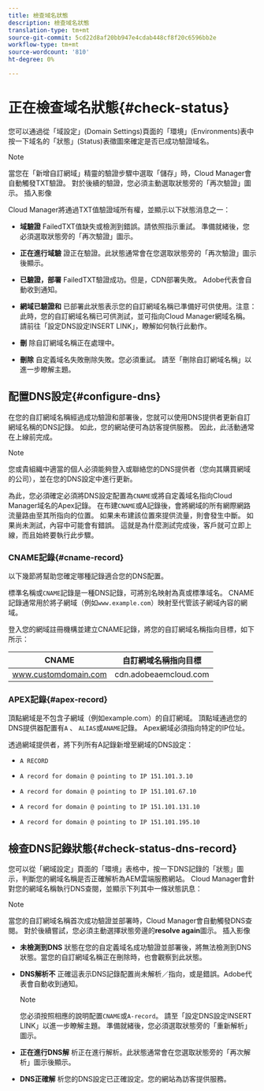 ```yaml
---
title: 檢查域名狀態
description: 檢查域名狀態
translation-type: tm+mt
source-git-commit: 5cd22d8af20bb947e4cdab448cf8f20c6596bb2e
workflow-type: tm+mt
source-wordcount: '810'
ht-degree: 0%

---
```



# 正在檢查域名狀態{#check-status}

您可以通過從「域設定」(Domain Settings)頁面的「環境」(Environments)表中按一下域名的「狀態」(Status)表徵圖來確定是否已成功驗證域名。

>[!NOTE]
>當您在「新增自訂網域」精靈的驗證步驟中選取「儲存」時，Cloud Manager會自動觸發TXT驗證。 對於後續的驗證，您必須主動選取狀態旁的「再次驗證」圖示。 插入影像

Cloud Manager將通過TXT值驗證域所有權，並顯示以下狀態消息之一：

* **域驗證**
FailedTXT值缺失或檢測到錯誤。請依照指示重試。 準備就緒後，您必須選取狀態旁的「再次驗證」圖示。

* **正在進行域驗**
證正在驗證。此狀態通常會在您選取狀態旁的「再次驗證」圖示後顯示。

* **已驗證，部署**
FailedTXT驗證成功。但是，CDN部署失敗。 Adobe代表會自動收到通知。

* **網域已驗證和**
已部署此狀態表示您的自訂網域名稱已準備好可供使用。注意：此時，您的自訂網域名稱已可供測試，並可指向Cloud Manager網域名稱。 請前往「設定DNS設定INSERT LINK」，瞭解如何執行此動作。

* **刪**
除自訂網域名稱正在處理中。

* **刪除**
自定義域名失敗刪除失敗。您必須重試。 請至「刪除自訂網域名稱」以進一步瞭解主題。


## 配置DNS設定{#configure-dns}

在您的自訂網域名稱經過成功驗證和部署後，您就可以使用DNS提供者更新自訂網域名稱的DNS記錄。 如此，您的網站便可為訪客提供服務。 因此，此活動通常在上線前完成。

>[!NOTE]
>您或貴組織中適當的個人必須能夠登入或聯絡您的DNS提供者（您向其購買網域的公司），並在您的DNS設定中進行更新。

為此，您必須確定必須將DNS設定配置為`CNAME`或將自定義域名指向Cloud Manager域名的Apex記錄。 在布建`CNAME`或A記錄後，會將網域的所有網際網路流量路由至其所指向的位置。 如果未布建該位置來提供流量，則會發生中斷。 如果尚未測試，內容中可能會有錯誤。 這就是為什麼測試完成後，客戶就可立即上線，而且始終要執行此步驟。

### CNAME記錄{#cname-record}

以下幾節將幫助您確定哪種記錄適合您的DNS配置。

標準名稱或`CNAME`記錄是一種DNS記錄，可將別名映射為真或標準域名。 CNAME記錄通常用於將子網域（例如`www.example.com`）映射至代管該子網域內容的網域。

登入您的網域註冊機構並建立CNAME記錄，將您的自訂網域名稱指向目標，如下所示：

| CNAME | 自訂網域名稱指向目標 |
|--- |--- |
| www.customdomain.com | cdn.adobeaemcloud.com |

### APEX記錄{#apex-record}

頂點網域是不包含子網域（例如example.com）的自訂網域。 頂點域通過您的DNS提供器配置有`A` 、 `ALIAS`或`ANAME`記錄。 Apex網域必須指向特定的IP位址。

透過網域提供者，將下列所有A記錄新增至網域的DNS設定：

* `A RECORD`

* `A record for domain @ pointing to IP 151.101.3.10`

* `A record for domain @ pointing to IP 151.101.67.10`

* `A record for domain @ pointing to IP 151.101.131.10`

* `A record for domain @ pointing to IP 151.101.195.10`

## 檢查DNS記錄狀態{#check-status-dns-record}

您可以從「網域設定」頁面的「環境」表格中，按一下DNS記錄的「狀態」圖示，判斷您的網域名稱是否正確解析為AEM雲端服務網站。 Cloud Manager會針對您的網域名稱執行DNS查閱，並顯示下列其中一條狀態訊息：

>[!NOTE]
>當您的自訂網域名稱首次成功驗證並部署時，Cloud Manager會自動觸發DNS查閱。 對於後續嘗試，您必須主動選擇狀態旁邊的&#x200B;**resolve again**&#x200B;圖示。 插入影像

* **未檢測到DNS**
狀態在您的自定義域名成功驗證並部署後，將無法檢測到DNS狀態。當您的自訂網域名稱正在刪除時，也會觀察到此狀態。

* **DNS解析不**
正確這表示DNS記錄配置尚未解析／指向，或是錯誤。Adobe代表會自動收到通知。

   >[!NOTE]
   >您必須按照相應的說明配置`CNAME`或`A-record`。 請至「設定DNS設定INSERT LINK」以進一步瞭解主題。 準備就緒後，您必須選取狀態旁的「重新解析」圖示。

* **正在進行DNS解**
析正在進行解析。此狀態通常會在您選取狀態旁的「再次解析」圖示後顯示。

* **DNS正確解**
析您的DNS設定已正確設定。您的網站為訪客提供服務。
